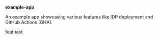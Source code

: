 **example-app**

An example app showcasing various features like IDP deployment and GitHub Actions (GHA).

feat test
